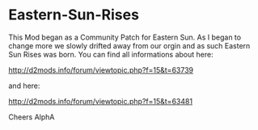 # Eastern-Sun-Rises

This Mod began as a Community Patch for Eastern Sun. As I began to change more we slowly drifted away from our orgin and as such Eastern Sun Rises was born. You can find all informations about here:

http://d2mods.info/forum/viewtopic.php?f=15&t=63739

and here:

http://d2mods.info/forum/viewtopic.php?f=15&t=63481


Cheers
AlphA

